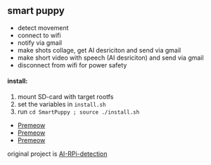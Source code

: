 ## smart puppy

* detect movement
* connect to wifi
* notify via gmail
* make shots collage, get AI desriciton and send via gmail
* make short video with speech (AI desriciton) and send via gmail
* disconnect from wifi for power safety

#### install:
1. mount SD-card with target rootfs
2. set the variables in `install.sh`
3. run `cd SmartPuppy ; source ./install.sh`

* [Premeow](https://youtu.be/BQHvQeVuEAM)
* [Premeow](https://youtu.be/YYXCfZBw_u8)
* [Premeow](https://youtu.be/q7R_qfXywDI)

original project is [AI-RPi-detection](https://github.com/ykhli/AI-RPi-detection)
